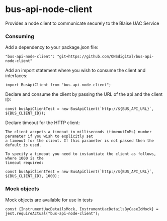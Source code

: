 # bus-api-node-client
Provides a node client to communicate securely to the Blaise UAC Service

### Consuming

Add a dependency to your package.json file:
```
"bus-api-node-client": "git+https://github.com/ONSdigital/bus-api-node-client"
```

Add an import statement where you wish to consume the client and interfaces:
```
import BusApiClient from "bus-api-node-client";
```

Declare and consume the client by passing the URL of the api and the client ID:
```
const busApiClientTest = new BusApiClient(`http://${BUS_API_URL}`, ${BUS_CLIENT_ID});
```

Declare timeout for the HTTP client:
```
The client accpets a timeout in milliseconds (timeoutInMs) number parameter if you wish to explicitly set
a timeout for the client. If this parameter is not passed then the default is used.

To specify a timeout you need to instantiate the client as follows, where 1000 is the 
timeout required:

const busApiClientTest = new BusApiClient(`http://${BUS_API_URL}`, ${BUS_CLIENT_ID}, 1000);
```

### Mock objects

Mock objects are available for use in tests

```
const {InstrumentUacDetailsMock, InstrumentUacDetailsByCaseIdMock} = jest.requireActual("bus-api-node-client");
```
